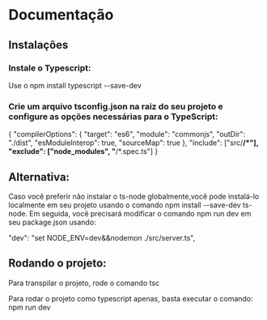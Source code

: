 # Documentação

## Instalações

### Instale o Typescript:

Use o npm install typescript --save-dev


### Crie um arquivo tsconfig.json na raiz do seu projeto e configure as opções necessárias para o TypeScript:

{
  "compilerOptions": {
    "target": "es6",
    "module": "commonjs",
    "outDir": "./dist",
    "esModuleInterop": true,
    "sourceMap": true
  },
  "include": ["src/**/*"],
  "exclude": ["node_modules", "**/*.spec.ts"]
}


## Alternativa:

Caso você preferir não instalar o ts-node globalmente,você pode instalá-lo localmente em seu projeto usando o comando npm install --save-dev ts-node. 
Em seguida, você precisará modificar o comando npm run dev em seu package.json usando:

"dev": "set NODE_ENV=dev&&nodemon ./src/server.ts",

## Rodando o projeto:

Para transpilar o projeto, rode o comando tsc

Para rodar o projeto como typescript apenas, basta executar o comando: npm run dev

